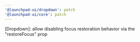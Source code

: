 ```yaml
---
'@launchpad-ui/dropdown': patch
'@launchpad-ui/core': patch
---
```


[Dropdown]: allow disabling focus restoration behavior via the "restoreFocus" prop
